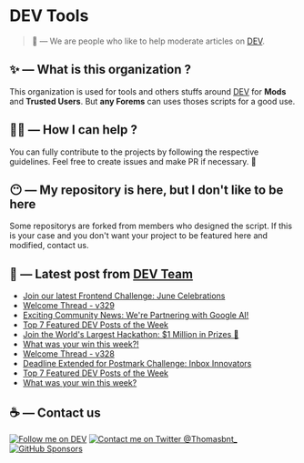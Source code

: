 # DEV Tools

> 🔧 — We are people who like to help moderate articles on [DEV](https://dev.to).

## ✨ — What is this organization ?

This organization is used for tools and others stuffs around [DEV](https://dev.to) for **Mods** and **Trusted Users**. But __any Forems__ can uses thoses scripts for a good use.


## 💪🏼 — How I can help ?

You can fully contribute to the projects by following the respective guidelines. Feel free to create issues and make PR if necessary. 🎉

## 😶 — My repository is here, but I don't like to be here

Some repositorys are forked from members who designed the script. If this is your case and you don't want your project to be featured here and modified, contact us.

## 📝 — Latest post from [DEV Team](https://dev.to/devteam)

<!-- BLOG-POST-LIST:START -->
- [Join our latest Frontend Challenge: June Celebrations](https://dev.to/devteam/join-our-latest-frontend-challenge-june-celebrations-34kc)
- [Welcome Thread - v329](https://dev.to/devteam/welcome-thread-v329-549m)
- [Exciting Community News: We&#39;re Partnering with Google AI!](https://dev.to/devteam/exciting-community-news-were-partnering-with-google-ai-55c4)
- [Top 7 Featured DEV Posts of the Week](https://dev.to/devteam/top-7-featured-dev-posts-of-the-week-1ccl)
- [Join the World&#39;s Largest Hackathon: $1 Million in Prizes 💸](https://dev.to/devteam/join-the-worlds-largest-hackathon-1-million-in-prizes-3hfh)
- [What was your win this week?!](https://dev.to/devteam/what-was-your-win-this-week-1pa8)
- [Welcome Thread - v328](https://dev.to/devteam/welcome-thread-v328-4c1m)
- [Deadline Extended for Postmark Challenge: Inbox Innovators](https://dev.to/devteam/deadline-extended-for-postmark-challenge-inbox-innovators-g5n)
- [Top 7 Featured DEV Posts of the Week](https://dev.to/devteam/top-7-featured-dev-posts-of-the-week-34ab)
- [What was your win this week?](https://dev.to/devteam/what-was-your-win-this-week-49de)
<!-- BLOG-POST-LIST:END -->


## ☕ — Contact us

[![Follow me on DEV](https://img.shields.io/badge/dev.to-%2308090A.svg?&style=for-the-badge&logo=dev.to&logoColor=white&alt=devto)](https://dev.to/thomasbnt)
[![Contact me on Twitter @Thomasbnt_](https://img.shields.io/badge/Contact%20me%20on%20Twitter-%231DA1F2.svg?&style=for-the-badge&logo=twitter&logoColor=white&alt=twitter)](https://twitter.com/messages/1142357270-1142357270?text=Hello,%20I%20contact%20you%20from%20devtotools%20&recipient_id=1142357270) [![GitHub Sponsors](https://img.shields.io/badge/Sponsor%20me-%23EA54AE.svg?&style=for-the-badge&logo=github-sponsors&logoColor=white)](https://github.com/sponsors/thomasbnt)


